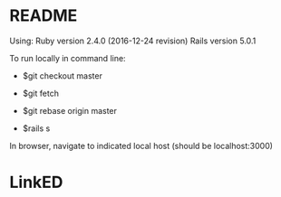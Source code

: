 # README

Using:
Ruby version 2.4.0 (2016-12-24 revision)
Rails version 5.0.1

To run locally in command line:

* $git checkout master
* $git fetch
* $git rebase origin master

* $rails s

In browser, navigate to indicated local host (should be localhost:3000)

# LinkED
